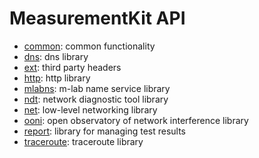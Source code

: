 # MeasurementKit API

- [common](common.md): common functionality
- [dns](dns.md): dns library
- [ext](ext.nd): third party headers
- [http](http.md): http library
- [mlabns](mlabns.md): m-lab name service library
- [ndt](ndt.md): network diagnostic tool library
- [net](net.md): low-level networking library
- [ooni](ooni.md): open observatory of network interference library
- [report](report.md): library for managing test results
- [traceroute](traceroute.md): traceroute library
